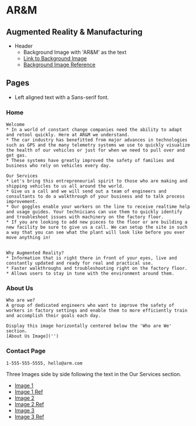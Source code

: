 # AR&M

## Augmented Reality & Manufacturing
* Header
    * Background Image with 'AR&M' as the text
    * [Link to Background Image]('http://emag.directindustry.com/wp-content/uploads/sites/3/2016/07/DI22-Couv-pour-highlight.jpg')
    * [Background Image Reference]('http://emag.directindustry.com/issue22/')

## Pages
* Left aligned text with a Sans-serif font.

### Home
    Welcome
    * In a world of constant change companies need the ability to adapt and retool quickly. Here at AR&M we understand.
    * The car industry has benefitted from major advances in technologies such as GPS and the many telemetry systems we use to quickly visualize the health of our vehicles or just for when we need to pull over and get gas.
    * These systems have greatly improved the safety of families and business who rely on vehicles every day.

    Our Services
    * Let's bring this entrepreneurial spirit to those who are making and shipping vehicles to us all around the world.
    * Give us a call and we will send out a team of engineers and consultants to do a walkthrough of your business and to talk process improvement.
    * Our goggles enable your workers on the line to receive realtime help and usage guides. Your technicians can use them to quickly identify and troubleshoot issues with machinery on the factory floor.
    * If you are looking to add new pieces to the floor or are building a new facility be sure to give us a call. We can setup the site in such a way that you can see what the plant will look like before you ever move anything in!


    Why Augmented Reality?
    * Information that is right there in front of your eyes, live and constantly updated and ready for real and practical use.
    * Faster walkthroughs and troubleshooting right on the factory floor.
    * Allows users to stay in tune with the environment around them.

### About Us
    Who are we?
    A group of dedicated engineers who want to improve the safety of workers in factory settings and enable them to more efficiently train and accomplish their goals each day.

    Display this image horizontally centered below the 'Who are We' section.
    [About Us Image]('')

### Contact Page
    1-555-555-5555, hello@arm.com 

Three Images side by side following the text in the Our Services section.
* [Image 1]('https://media.licdn.com/mpr/mpr/AAEAAQAAAAAAAAT5AAAAJDY0ZGU2MGVmLTYxYjktNGNiMy04ZGM4LWJjOTFhMTU2NDdmNA.jpg')
* [Image 1 Ref]('https://www.linkedin.com/pulse/how-augmented-reality-transforming-manufacturing-lionel-grealou')
* [Image 2]('http://www.supreality.com/blog/wp-content/uploads/2017/01/l_5808d1ba7c4de.jpg')
* [Image 2 Ref]('http://www.supreality.com/')
* [Image 3]('http://www.advice-manufacturing.com/images/VR-HVM3.png')
* [Image 3 Ref]('http://www.advice-manufacturing.com/Virtual-and-Augmented-Reality.html')
